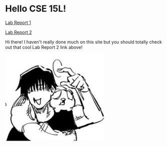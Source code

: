 # Hello CSE 15L!

[Lab Report 1](lab-report-1-week-2.html)

[Lab Report 2](lab-report-2-week-4.html)

Hi there! I haven't really done much on this site but you should totally check out that cool Lab Report 2 link above!

![Image](toji.jpg)